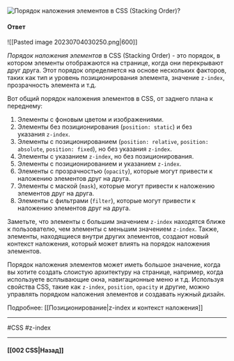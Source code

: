 ![Порядок наложения элементов в CSS (Stacking Order)?](https://youtu.be/GZUy2i6QN7o?t=204)

#### Ответ

![[Pasted image 20230704030250.png|600]]

*Порядок наложения элементов* в CSS (Stacking Order) - это порядок, в котором элементы отображаются на странице, когда они перекрывают друг друга. Этот порядок определяется на основе нескольких факторов, таких как тип и уровень позиционирования элемента, значение `z-index`, прозрачность элемента и т.д.

Вот общий порядок наложения элементов в CSS, от заднего плана к переднему:

1. Элементы с фоновым цветом и изображениями.
2. Элементы без позиционирования (`position: static`) и без указания `z-index`.
3. Элементы с позиционированием (`position: relative`, `position: absolute`, `position: fixed`), но без указания `z-index`.
4. Элементы с указанием `z-index`, но без позиционирования.
5. Элементы с позиционированием и указанием `z-index`.
6. Элементы с прозрачностью (`opacity`), которые могут привести к наложению элементов друг на друга.
7. Элементы с маской (`mask`), которые могут привести к наложению элементов друг на друга.
8. Элементы с фильтрами (`filter`), которые могут привести к наложению элементов друг на друга.

Заметьте, что элементы с большим значением `z-index` находятся ближе к пользователю, чем элементы с меньшим значением `z-index`. Также, элементы, находящиеся внутри других элементов, создают новый контекст наложения, который может влиять на порядок наложения элементов.

Порядок наложения элементов может иметь большое значение, когда вы хотите создать слоистую архитектуру на странице, например, когда используете всплывающие окна, навигационные меню и т.д. Используя свойства CSS, такие как `z-index`, `position`, `opacity` и другие, можно управлять порядком наложения элементов и создавать нужный дизайн.

Подробнее: [[Позиционирование|z-index и контекст наложения]]
___
#CSS #z-index 

___

#### [[002 CSS|Назад]]